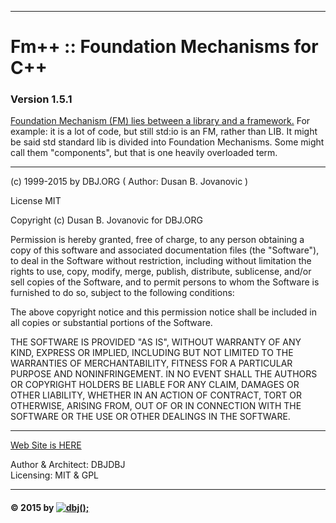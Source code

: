 ---------------------------------------------------------------------------
Fm++ :: Foundation Mechanisms for C++  
===================================================
### Version 1.5.1 

[Foundation Mechanism (FM) lies between a library and a framework.](http://dbjdbj.github.io/fmpp)
For example: it is a lot of code, but still std:io is an FM, rather than LIB. 
It might be said std standard lib is divided into Foundation Mechanisms.
Some might call them "components", but that is one heavily overloaded term.

---------------------------------------------------------------------------

(c) 1999-2015 by DBJ.ORG ( Author: Dusan B. Jovanovic )

License MIT

  Copyright (c) Dusan B. Jovanovic for DBJ.ORG
  
  Permission is hereby granted, free of charge, to any person
  obtaining a copy of this software and associated documentation
  files (the "Software"), to deal in the Software without
  restriction, including without limitation the rights to use,
  copy, modify, merge, publish, distribute, sublicense, and/or sell
  copies of the Software, and to permit persons to whom the
  Software is furnished to do so, subject to the following
  conditions:

  The above copyright notice and this permission notice shall be
  included in all copies or substantial portions of the Software.

  THE SOFTWARE IS PROVIDED "AS IS", WITHOUT WARRANTY OF ANY KIND,
  EXPRESS OR IMPLIED, INCLUDING BUT NOT LIMITED TO THE WARRANTIES
  OF MERCHANTABILITY, FITNESS FOR A PARTICULAR PURPOSE AND
  NONINFRINGEMENT. IN NO EVENT SHALL THE AUTHORS OR COPYRIGHT
  HOLDERS BE LIABLE FOR ANY CLAIM, DAMAGES OR OTHER LIABILITY,
  WHETHER IN AN ACTION OF CONTRACT, TORT OR OTHERWISE, ARISING
  FROM, OUT OF OR IN CONNECTION WITH THE SOFTWARE OR THE USE OR
  OTHER DEALINGS IN THE SOFTWARE.

---------------------------------------------------------------------------
[Web Site is HERE](http://dbjdbj.github.io/fmpp)





Author &amp; Architect: DBJDBJ   
Licensing: MIT &amp; GPL

---------------------------------------------------------------------  
#### &copy; 2015 by [![dbj();](http://dbj.dbjdbj.org/wp-content/uploads/2014/06/dbj100x100.png)](http://www.dbj.org "dbj")  
